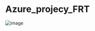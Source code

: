 # Azure_projecy_FRT
![image](https://github.com/Sanjana-pal/Azure_project_FRT/assets/124695176/8a18d353-b630-4484-bb34-bfd48e422a92)
